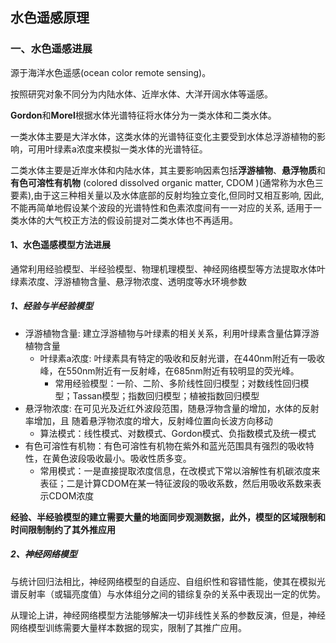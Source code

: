 ## 水色遥感原理

### 一、水色遥感进展

源于海洋水色遥感(ocean color remote sensing)。

按照研究对象不同分为内陆水体、近岸水体、大洋开阔水体等遥感。

**Gordon**和**Morel**根据水体光谱特征将水体分为一类水体和二类水体。

一类水体主要是大洋水体，这类水体的光谱特征变化主要受到水体总浮游植物的影响，可用叶绿素a浓度来模拟一类水体的光谱特征。

二类水体主要是近岸水体和内陆水体，其主要影响因素包括**浮游植物**、**悬浮物质**和**有色可溶性有机物** (colored dissolved organic matter, CDOM )(通常称为水色三要素),由于这三种相关量以及水体底部的反射均独立变化,但同时又相互影响, 因此, 不能再简单地假设某个波段的光谱特性和色素浓度间有一一对应的关系, 适用于一类水体的大气校正方法的假设前提对二类水体也不再适用。



#### 1、水色遥感模型方法进展

通常利用经验模型、半经验模型、物理机理模型、神经网络模型等方法提取水体叶绿素浓度、浮游植物含量、悬浮物浓度、透明度等水环境参数

##### 1、经验与半经验模型

- 浮游植物含量: 建立浮游植物与叶绿素的相关关系，利用叶绿素含量估算浮游植物含量
    - 叶绿素a浓度: 叶绿素具有特定的吸收和反射光谱，在440nm附近有一吸收峰，在550nm附近有一反射峰，在685nm附近有较明显的荧光峰。
        - 常用经验模型：一阶、二阶、多阶线性回归模型；对数线性回归模型；Tassan模型；指数回归模型；植被指数回归模型
- 悬浮物浓度: 在可见光及近红外波段范围，随悬浮物含量的增加，水体的反射率增加，且
    随着悬浮物浓度的增大，反射峰位置向长波方向移动
    - 算法模式：线性模式、对数模式、Gordon模式、负指数模式及统一模式
- 有色可溶性有机物：有色可溶性有机物在紫外和蓝光范围具有强烈的吸收特性，在黄色波段吸收最小。吸收性质多变。
    - 常用模式：一是直接提取浓度信息，在改模式下常以溶解性有机碳浓度来表征；二是计算CDOM在某一特征波段的吸收系数，然后用吸收系数来表示CDOM浓度

**经验、半经验模型的建立需要大量的地面同步观测数据，此外，模型的区域限制和时间限制制约了其外推应用**

##### 2、神经网络模型

与统计回归法相比，神经网络模型的自适应、自组织性和容错性能，使其在模拟光谱反射率（或辐亮度值）与水体组分之间的错综复杂的关系中表现出一定的优势。

从理论上讲，神经网络模型方法能够解决一切非线性关系的参数反演，但是，神经网络模型训练需要大量样本数据的现实，限制了其推广应用。



